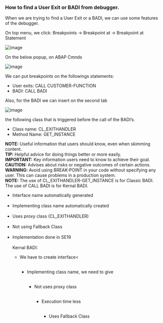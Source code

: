 ### How to find a User Exit or BADI from debugger.

When we are trying to find a User Exit or a BADI, we can use some features of the debugger.

On top menu, we click:
Breakpoints -> Breakpoint at -> Breakpoint at Statement

![image](https://github.com/user-attachments/assets/1e3f41ff-c4c3-44cd-86e1-5b25401b576c)

On the below popup, on ABAP Cmnds 

![image](https://github.com/user-attachments/assets/e9767ae2-74a7-41a7-8fe8-8c97cb3e9e33)

We can put breakpoints on the followings statements:
- User exits: CALL CUSTOMER-FUNCTION
- BADI: CALL BADI

Also, for the BADI we can insert on the second tab 

![image](https://github.com/user-attachments/assets/c2863f2c-3f41-4aa8-a320-b81ff5acbee8)

the following class that is triggered before the call of the BADI’s.

- Class name: CL_EXITHANDLER
- Method Name: GET_INSTANCE

<div class="note">
    <strong>NOTE:</strong> Useful information that users should know, even when skimming content.
</div>

<div class="tip">
    <strong>TIP:</strong> Helpful advice for doing things better or more easily.
</div>

<div class="important">
    <strong>IMPORTANT:</strong> Key information users need to know to achieve their goal.
</div>

<div class="caution">
    <strong>CAUTION:</strong> Advises about risks or negative outcomes of certain actions.
</div>

<div class="warning">
    <strong>WARNING:</strong> Avoid using BREAK-POINT in your code without specifying any user. This can cause problems in a production system.
</div>

<div class="note">
   <strong>NOTE:</strong> The use of CL_EXITHANDLER-GET_INSTANCE is for Classic BADI.
  <br>The use of CALL BADI is for Kernal BADI.
  <br><ul><li>Interface name automatically generated</li>
  <br><li>Implementing class name automatically created</li>
  <br><li>Uses proxy class (CL_EXITHANDLER)</li>
  <br><li>Not using Fallback Class</li>
  <br><li>Implementation done in SE19</li>
  <br>Kernal BADI:
  <br><ul><li>We have to create interface<</li>
  <br><ul><li>Implementing class name, we need to give</li>
  <br><ul><li>Not uses proxy class</li>
  <br><ul><li>Execution time less</li>
  <br><ul><li>Uses Fallback Class</li></ul>
  </div>

